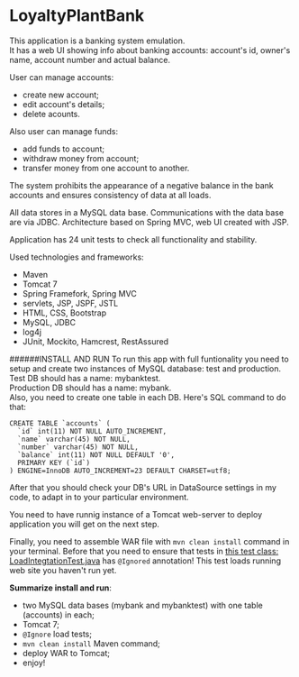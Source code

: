 # LoyaltyPlantBank
This application is a banking system emulation. </br>
It has a web UI showing info about banking accounts: account's id, owner's name, account number and actual balance.

User can manage accounts:
* create new account;
* edit account's details;
* delete acounts.

Also user can manage funds:</br>
* add funds to account;
* withdraw money from account;
* transfer money from one account to another.

The system prohibits the appearance of a negative balance in the bank accounts and ensures consistency of data at all loads.

All data stores in a MySQL data base. Communications with the data base are via JDBC. Architecture based on Spring MVC, web UI created with JSP.

Application has 24 unit tests to check all functionality and stability. 

Used technologies and frameworks:
- Maven
- Tomcat 7
- Spring Framefork, Spring MVC
- servlets, JSP, JSPF, JSTL
- HTML, CSS, Bootstrap
- MySQL, JDBC
- log4j
- JUnit, Mockito, Hamcrest, RestAssured

######INSTALL AND RUN
To run this app with full funtionality you need to setup and create two instances of MySQL database: test and production.</br>
Test DB should has a name: mybanktest.</br>
Production DB should has a name: mybank.</br>
Also, you need to create one table in each DB. Here's SQL command to do that:
```
CREATE TABLE `accounts` (
  `id` int(11) NOT NULL AUTO_INCREMENT,
  `name` varchar(45) NOT NULL,
  `number` varchar(45) NOT NULL,
  `balance` int(11) NOT NULL DEFAULT '0',
  PRIMARY KEY (`id`)
) ENGINE=InnoDB AUTO_INCREMENT=23 DEFAULT CHARSET=utf8;
```
After that you should check your DB's URL in DataSource settings in my code, to adapt in to your particular environment.</br>

You need to have runnig instance of a Tomcat web-server to deploy application you will get on the next step.

Finally, you need to assemble WAR file with `mvn clean install` command in your terminal. Before that you need to ensure that tests in [this test class: LoadIntegtationTest.java](https://github.com/singeev/LoyaltyPlantBank/blob/master/src/test/java/com/singeev/bank/tests/LoadIntegtationTest.java) has `@Ignored` annotation! This test loads running web site you haven't run yet. 

**Summarize install and run**:
- two MySQL data bases (mybank and mybanktest) with one table (accounts) in each;
- Tomcat 7;
- `@Ignore` load tests; 
- `mvn clean install` Maven command;
- deploy WAR to Tomcat; 
- enjoy!

